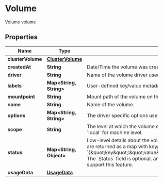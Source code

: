 

# Volume

Volume volume

## Properties

| Name | Type | Description | Notes |
|------------ | ------------- | ------------- | -------------|
|**clusterVolume** | [**ClusterVolume**](ClusterVolume.md) |  |  [optional] |
|**createdAt** | **String** | Date/Time the volume was created. |  [optional] |
|**driver** | **String** | Name of the volume driver used by the volume. |  |
|**labels** | **Map&lt;String, String&gt;** | User-defined key/value metadata. |  |
|**mountpoint** | **String** | Mount path of the volume on the host. |  |
|**name** | **String** | Name of the volume. |  |
|**options** | **Map&lt;String, String&gt;** | The driver specific options used when creating the volume. |  |
|**scope** | **String** | The level at which the volume exists. Either &#x60;global&#x60; for cluster-wide, or &#x60;local&#x60; for machine level. |  |
|**status** | **Map&lt;String, Object&gt;** | Low-level details about the volume, provided by the volume driver. Details are returned as a map with key/value pairs: &#x60;{\&quot;key\&quot;:\&quot;value\&quot;,\&quot;key2\&quot;:\&quot;value2\&quot;}&#x60;.  The &#x60;Status&#x60; field is optional, and is omitted if the volume driver does not support this feature. |  [optional] |
|**usageData** | [**UsageData**](UsageData.md) |  |  [optional] |



